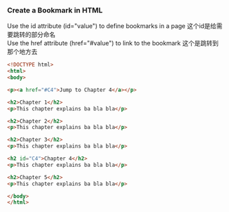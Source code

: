 ### Create a Bookmark in HTML
Use the id attribute (id="value") to define bookmarks in a page 这个id是给需要跳转的部分命名  
Use the href attribute (href="#value") to link to the bookmark 这个是跳转到那个地方去
```html
<!DOCTYPE html>
<html>
<body>

<p><a href="#C4">Jump to Chapter 4</a></p>

<h2>Chapter 1</h2>
<p>This chapter explains ba bla bla</p>

<h2>Chapter 2</h2>
<p>This chapter explains ba bla bla</p>

<h2>Chapter 3</h2>
<p>This chapter explains ba bla bla</p>

<h2 id="C4">Chapter 4</h2>
<p>This chapter explains ba bla bla</p>

<h2>Chapter 5</h2>
<p>This chapter explains ba bla bla</p>

</body>
</html>
```
